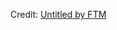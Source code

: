 <div id="observablehq-uvod_header-c566fa76"></div>
<div id="observablehq-uvod_plot-c566fa76"></div>
<div id="observablehq-uvod_footer-c566fa76"></div>
<p>Credit: <a href="https://observablehq.com/d/814307512a1d2b68">Untitled by FTM</a></p>

<link rel="stylesheet" href="https://cdn.jsdelivr.net/npm/@observablehq/inspector@5/dist/inspector.css">
<script type="module">
import {Runtime, Inspector} from "https://cdn.jsdelivr.net/npm/@observablehq/runtime@5/dist/runtime.js";
import define from "https://api.observablehq.com/d/814307512a1d2b68.js?v=4";
new Runtime().module(define, name => {
  if (name === "uvod_header") return new Inspector(document.querySelector("#observablehq-uvod_header-c566fa76"));
  if (name === "uvod_plot") return new Inspector(document.querySelector("#observablehq-uvod_plot-c566fa76"));
  if (name === "uvod_footer") return new Inspector(document.querySelector("#observablehq-uvod_footer-c566fa76"));
});
</script>
